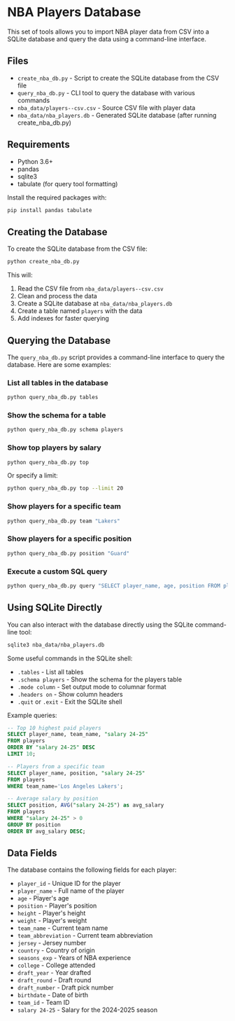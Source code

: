 # NBA Players Database

This set of tools allows you to import NBA player data from CSV into a SQLite database and query the data using a command-line interface.

## Files

- `create_nba_db.py` - Script to create the SQLite database from the CSV file
- `query_nba_db.py` - CLI tool to query the database with various commands
- `nba_data/players--csv.csv` - Source CSV file with player data
- `nba_data/nba_players.db` - Generated SQLite database (after running create_nba_db.py)

## Requirements

- Python 3.6+
- pandas
- sqlite3
- tabulate (for query tool formatting)

Install the required packages with:

```bash
pip install pandas tabulate
```

## Creating the Database

To create the SQLite database from the CSV file:

```bash
python create_nba_db.py
```

This will:
1. Read the CSV file from `nba_data/players--csv.csv`
2. Clean and process the data
3. Create a SQLite database at `nba_data/nba_players.db`
4. Create a table named `players` with the data
5. Add indexes for faster querying

## Querying the Database

The `query_nba_db.py` script provides a command-line interface to query the database. Here are some examples:

### List all tables in the database

```bash
python query_nba_db.py tables
```

### Show the schema for a table

```bash
python query_nba_db.py schema players
```

### Show top players by salary

```bash
python query_nba_db.py top
```

Or specify a limit:

```bash
python query_nba_db.py top --limit 20
```

### Show players for a specific team

```bash
python query_nba_db.py team "Lakers"
```

### Show players for a specific position

```bash
python query_nba_db.py position "Guard"
```

### Execute a custom SQL query

```bash
python query_nba_db.py query "SELECT player_name, age, position FROM players WHERE age < 22 ORDER BY age"
```

## Using SQLite Directly

You can also interact with the database directly using the SQLite command-line tool:

```bash
sqlite3 nba_data/nba_players.db
```

Some useful commands in the SQLite shell:

- `.tables` - List all tables
- `.schema players` - Show the schema for the players table
- `.mode column` - Set output mode to columnar format
- `.headers on` - Show column headers
- `.quit` or `.exit` - Exit the SQLite shell

Example queries:

```sql
-- Top 10 highest paid players
SELECT player_name, team_name, "salary 24-25" 
FROM players 
ORDER BY "salary 24-25" DESC 
LIMIT 10;

-- Players from a specific team
SELECT player_name, position, "salary 24-25" 
FROM players 
WHERE team_name='Los Angeles Lakers';

-- Average salary by position
SELECT position, AVG("salary 24-25") as avg_salary 
FROM players 
WHERE "salary 24-25" > 0 
GROUP BY position 
ORDER BY avg_salary DESC;
```

## Data Fields

The database contains the following fields for each player:

- `player_id` - Unique ID for the player
- `player_name` - Full name of the player
- `age` - Player's age
- `position` - Player's position
- `height` - Player's height
- `weight` - Player's weight
- `team_name` - Current team name
- `team_abbreviation` - Current team abbreviation
- `jersey` - Jersey number
- `country` - Country of origin
- `seasons_exp` - Years of NBA experience
- `college` - College attended
- `draft_year` - Year drafted
- `draft_round` - Draft round
- `draft_number` - Draft pick number
- `birthdate` - Date of birth
- `team_id` - Team ID
- `salary 24-25` - Salary for the 2024-2025 season 